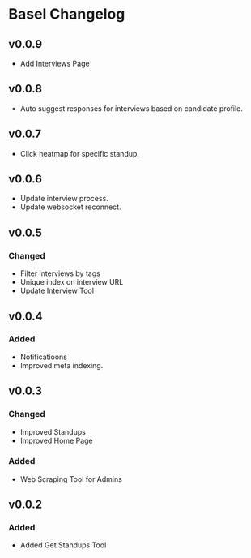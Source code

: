 # Basel Changelog

## v0.0.9

- Add Interviews Page

## v0.0.8

- Auto suggest responses for interviews based on candidate profile.

## v0.0.7
- Click heatmap for specific standup.

## v0.0.6
- Update interview process.
- Update websocket reconnect.

## v0.0.5

### Changed
- Filter interviews by tags
- Unique index on interview URL
- Update Interview Tool

## v0.0.4

### Added

- Notificatioons
- Improved meta indexing.

## v0.0.3

### Changed

- Improved Standups
- Improved Home Page

### Added

- Web Scraping Tool for Admins

## v0.0.2

### Added

- Added Get Standups Tool
